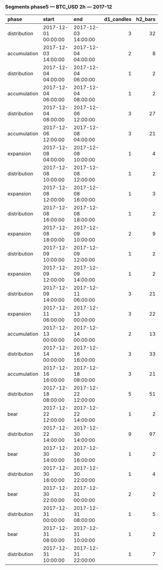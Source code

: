 ### Segments phase5 — BTC_USD 2h — 2017-12

| phase        | start               | end                 |   d1_candles |   h2_bars |
|:-------------|:--------------------|:--------------------|-------------:|----------:|
| distribution | 2017-12-01 00:00:00 | 2017-12-03 14:00:00 |            3 |        32 |
| accumulation | 2017-12-03 14:00:00 | 2017-12-04 04:00:00 |            2 |         8 |
| distribution | 2017-12-04 04:00:00 | 2017-12-04 06:00:00 |            1 |         2 |
| accumulation | 2017-12-04 06:00:00 | 2017-12-04 08:00:00 |            1 |         2 |
| distribution | 2017-12-04 08:00:00 | 2017-12-06 12:00:00 |            3 |        27 |
| accumulation | 2017-12-06 12:00:00 | 2017-12-08 04:00:00 |            3 |        21 |
| expansion    | 2017-12-08 04:00:00 | 2017-12-08 10:00:00 |            1 |         4 |
| distribution | 2017-12-08 10:00:00 | 2017-12-08 12:00:00 |            1 |         2 |
| expansion    | 2017-12-08 12:00:00 | 2017-12-08 16:00:00 |            1 |         3 |
| distribution | 2017-12-08 16:00:00 | 2017-12-08 18:00:00 |            1 |         2 |
| expansion    | 2017-12-08 18:00:00 | 2017-12-09 10:00:00 |            2 |         9 |
| distribution | 2017-12-09 10:00:00 | 2017-12-09 12:00:00 |            1 |         2 |
| expansion    | 2017-12-09 12:00:00 | 2017-12-09 14:00:00 |            1 |         2 |
| distribution | 2017-12-09 14:00:00 | 2017-12-11 06:00:00 |            3 |        21 |
| expansion    | 2017-12-11 06:00:00 | 2017-12-13 00:00:00 |            3 |        22 |
| accumulation | 2017-12-13 00:00:00 | 2017-12-14 00:00:00 |            2 |        13 |
| distribution | 2017-12-14 00:00:00 | 2017-12-16 16:00:00 |            3 |        33 |
| accumulation | 2017-12-16 16:00:00 | 2017-12-18 08:00:00 |            3 |        21 |
| distribution | 2017-12-18 08:00:00 | 2017-12-22 12:00:00 |            5 |        51 |
| bear         | 2017-12-22 12:00:00 | 2017-12-22 14:00:00 |            1 |         2 |
| distribution | 2017-12-22 14:00:00 | 2017-12-30 14:00:00 |            9 |        97 |
| bear         | 2017-12-30 14:00:00 | 2017-12-30 16:00:00 |            1 |         2 |
| distribution | 2017-12-30 16:00:00 | 2017-12-30 22:00:00 |            1 |         4 |
| bear         | 2017-12-30 22:00:00 | 2017-12-31 00:00:00 |            2 |         2 |
| distribution | 2017-12-31 00:00:00 | 2017-12-31 08:00:00 |            1 |         5 |
| bear         | 2017-12-31 08:00:00 | 2017-12-31 10:00:00 |            1 |         2 |
| distribution | 2017-12-31 10:00:00 | 2017-12-31 22:00:00 |            1 |         7 |